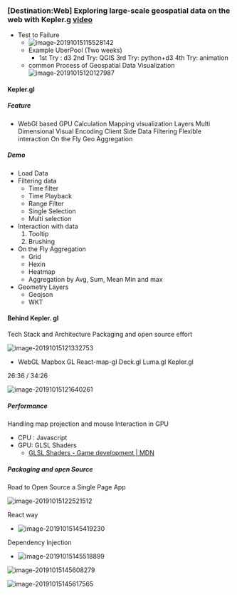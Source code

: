 



### [Destination:Web] Exploring large-scale geospatial data on the web with Kepler.g  [video](https://www.youtube.com/watch?v=i2fRN4e2s0A) 

* Test to Failure
  * ![image-20191015115528142](https://ws3.sinaimg.cn/large/006y8mN6ly1g7zdgr0t68j30oi0g0ae0.jpg)
  * Example UberPool
    (Two weeks)
    * 1st Try : d3
      2nd Try: QGIS
      3rd Try: python+d3
      4th Try: animation
  * common Process of Geospatial Data Visualization
    ![image-20191015120127987](https://ws4.sinaimg.cn/large/006y8mN6ly1g7zdmwzix2j31b40l0qae.jpg)

#### Kepler.gl

##### 	Feature

* WebGl based
  GPU Calculation
  Mapping visualization Layers
  Multi Dimensional Visual Encoding
  Client Side Data Filtering
  Flexible interaction
  On the Fly Geo Aggregation

##### Demo

* Load Data
* Filtering data
  * Time filter
  * Time Playback
  * Range Filter
  * Single Selection
  * Multi selection
* Interaction with data
  1. Tooltip
  2. Brushing
* On the Fly Aggregation
  *  Grid
  * Hexin
  * Heatmap
  * Aggregation by Avg, Sum,
    Mean Min and max
* Geometry Layers
  * Geojson
  * WKT



#### Behind Kepler. gl

Tech Stack and Architecture
Packaging and open source effort

![image-20191015121332753](https://ws4.sinaimg.cn/large/006y8mN6ly1g7zdzhystij31ac0kinai.jpg)



* WebGL
  Mapbox GL
  React-map-gl
  Deck.gl
  Luma.gl
  Kepler.gl

26:36 / 34:26 

![image-20191015121640261](https://ws4.sinaimg.cn/large/006y8mN6ly1g7ze2qhs7aj31bw0m2120.jpg)



##### Performance

Handling map projection and mouse Interaction in GPU

* CPU : Javascript
* GPU: GLSL Shaders
  * [GLSL Shaders - Game development | MDN](https://developer.mozilla.org/en-US/docs/Games/Techniques/3D_on_the_web/GLSL_Shaders) 



##### Packaging and open Source

Road to Open Source a Single Page App

![image-20191015122521512](https://ws2.sinaimg.cn/large/006y8mN6ly1g7zebsh34kj31vu0gm7m3.jpg)

   



React way

* ![image-20191015145419230](https://ws2.sinaimg.cn/large/006y8mN6ly1g7zims0qsjj31q40tm150.jpg)

 

Dependency Injection

* ![image-20191015145518899](https://ws3.sinaimg.cn/large/006y8mN6ly1g7zinsucenj31kc0u0dsq.jpg)

![image-20191015145608279](https://ws1.sinaimg.cn/large/006y8mN6ly1g7zionr62vj30vi09ojuo.jpg)

![image-20191015145617565](https://ws4.sinaimg.cn/large/006y8mN6ly1g7zioswlzzj30w60gogrq.jpg)